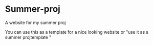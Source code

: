 # Summer-proj
A website for my summer proj


You can use this as a template for a nice looking website or "use it as a summer projtemplate "
